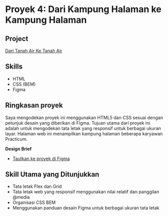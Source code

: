 # Proyek 4: Dari Kampung Halaman ke Kampung Halaman

## Project

[Dari Tanah Air Ke Tanah Air](https://github.com/MIKEOFMAY/web_project_3_id/tree/main)

## Skills

- HTML
- CSS (BEM)
- Figma

## Ringkasan proyek

Saya mengodekan proyek ini menggunakan HTML5 dan CSS sesuai dengan petunjuk desain yang diberikan di Figma. Tujuan utama dari proyek ini adalah untuk mengodekan tata letak yang responsif untuk berbagai ukuran layar. Halaman web ini menampilkan kampung halaman beberapa karyawan Practicum.

**Design Brief**

- [Tautkan ke proyek di Figma](https://www.figma.com/file/1zCYcflj6BJx5VqOvXU9nb/Sprint-3-From-Homeland-to-Homeland-desktop-mobile?node-id=0%3A1)

## Skill Utama yang Ditunjukkan

- Tata letak Flex dan Grid
- Tata letak web yang responsif menggunakan nilai relatif dan panggilan @media
- Organisasi CSS BEM
- Menggunakan panduan desain Figma untuk berbagai ukuran tata letak

